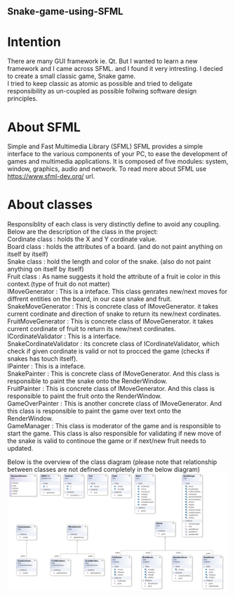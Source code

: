 ## Snake-game-using-SFML

# Intention
There are many GUI framework ie. Qt. But I wanted to learn a new framework and I came across SFML. and I found it very intresting.
I decied to create a small classic game, Snake game.<br/>
I tried to keep classic as atomic as possible and tried to deligate responsibility as un-coupled as possible follwing software design principles.

# About SFML
Simple and Fast Multimedia Library (SFML) SFML provides a simple interface to the various components of your PC, to ease the development of games and multimedia applications. It is composed of five modules: system, window, graphics, audio and network.
To read more about SFML use https://www.sfml-dev.org/ url.<br/>

# About classes
Responsiblity of each class is very distinctly define to avoid any coupling.
Below are the description of the class in the project:<br/>
Cordinate class : holds the X and Y cordinate value. <br/>
Board class : holds the attributes of a board. (and do not paint anything on itself by itself)<br/>
Snake class : hold the length and color of the snake. (also do not paint anything on itself by itself)<br/>
Fruit class : As name suggests it hold the attribute of a fruit ie color in this context.(type of fruit do not matter)<br/>
IMoveGenerator : This is a inteface. This class genrates new/next moves for diffrent entities on the board, in our case snake and fruit.<br/>
SnakeMoveGenerator : This is concrete class of IMoveGenerator. it takes current cordinate and direction of snake to return its new/next cordinates.<br/>
FruitMoveGenerator : This is concrete class of IMoveGenerator. it takes current cordinate of fruit to return its new/next cordinates.<br/>
ICordinateValidator : This is a interface.<br/>
SnakeCordinateValidator : its concrete class of ICordinateValidator, which check if given cordinate is valid or not to procced the game (checks if snakes has touch itself). <br/>
IPainter : This is a inteface.<br/>
SnakePainter : This is concrete class of IMoveGenerator. And this class is responsible to paint the snake onto the RenderWindow.<br/>
FruitPainter : This is concrete class of IMoveGenerator. And this class is responsible to paint the fruit onto the RenderWindow.<br/>
GameOverPainter : This is another concrete class of IMoveGenerator. And this class is responsible to paint the game over text onto the RenderWindow. <br/>
GameManager : This class is moderator of the game and is responsible to start the game. This class is also responsible for validating if new move of the snake is valid to continoue the game or if next/new fruit needs to updated.<br/>

Below is the overview of the class diagram (please note that relationship between classes are not defined completely in the below diagram)<br/>
![classDiagramOverview.PNG](classDiagramOverview.PNG)
